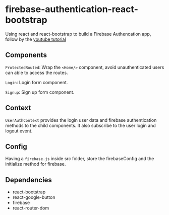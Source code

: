 # firebase-authentication-react-bootstrap

Using react and react-bootstrap to build a Firebase Authencation app, follow by the [youtube tutorial](https://www.youtube.com/watch?v=6kgitEWTxac&list=RDCMUChPxqdfDbulLE9PyUqhijWw&index=4)

## Components
`ProtectedRouted`: Wrap the `<Home/>` component, avoid unauthenticated users can able to access the routes.

`Login`: Login form component.

`Signup`: Sign up form component.

## Context
`UserAuthContext` provides the login user data and firebase authentication methods to the child components. It also subscribe to the user login and logout event.

## Config
Having a `firebase.js` inside src folder, store the firebaseConfig and the initialize method for firebase.

## Dependencies

+ react-bootstrap
+ react-google-button
+ firebase
+ react-router-dom